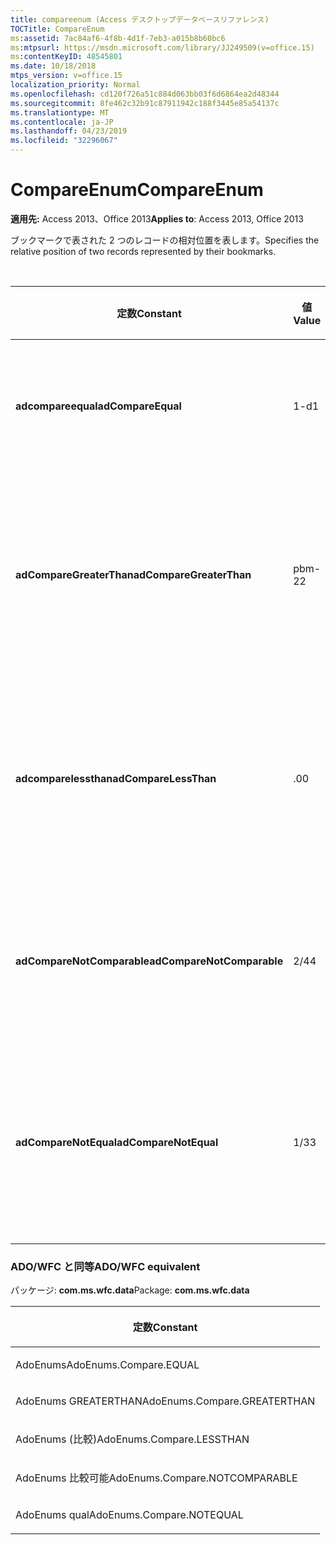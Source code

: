 ```yaml
---
title: compareenum (Access デスクトップデータベースリファレンス)
TOCTitle: CompareEnum
ms:assetid: 7ac84af6-4f8b-4d1f-7eb3-a015b8b60bc6
ms:mtpsurl: https://msdn.microsoft.com/library/JJ249509(v=office.15)
ms:contentKeyID: 48545801
ms.date: 10/18/2018
mtps_version: v=office.15
localization_priority: Normal
ms.openlocfilehash: cd120f726a51c884d063bb03f6d6864ea2d48344
ms.sourcegitcommit: 8fe462c32b91c87911942c188f3445e85a54137c
ms.translationtype: MT
ms.contentlocale: ja-JP
ms.lasthandoff: 04/23/2019
ms.locfileid: "32296067"
---
```

# <a name="compareenum"></a><span data-ttu-id="835e2-102">CompareEnum</span><span class="sxs-lookup"><span data-stu-id="835e2-102">CompareEnum</span></span>

<span data-ttu-id="835e2-103">**適用先:** Access 2013、Office 2013</span><span class="sxs-lookup"><span data-stu-id="835e2-103">**Applies to**: Access 2013, Office 2013</span></span>

<span data-ttu-id="835e2-104">ブックマークで表された 2 つのレコードの相対位置を表します。</span><span class="sxs-lookup"><span data-stu-id="835e2-104">Specifies the relative position of two records represented by their bookmarks.</span></span>

<br/>

<table>
<colgroup>
<col style="width: 33%" />
<col style="width: 33%" />
<col style="width: 33%" />
</colgroup>
<thead>
<tr class="header">
<th><p><span data-ttu-id="835e2-105">定数</span><span class="sxs-lookup"><span data-stu-id="835e2-105">Constant</span></span></p></th>
<th><p><span data-ttu-id="835e2-106">値</span><span class="sxs-lookup"><span data-stu-id="835e2-106">Value</span></span></p></th>
<th><p><span data-ttu-id="835e2-107">説明</span><span class="sxs-lookup"><span data-stu-id="835e2-107">Description</span></span></p></th>
</tr>
</thead>
<tbody>
<tr class="odd">
<td><p><span data-ttu-id="835e2-108"><strong>adcompareequal</strong></span><span class="sxs-lookup"><span data-stu-id="835e2-108"><strong>adCompareEqual</strong></span></span></p></td>
<td><p><span data-ttu-id="835e2-109">1-d</span><span class="sxs-lookup"><span data-stu-id="835e2-109">1</span></span></p></td>
<td><p><span data-ttu-id="835e2-110">ブックマークが等しいことを示します。</span><span class="sxs-lookup"><span data-stu-id="835e2-110">Indicates that the bookmarks are equal.</span></span></p></td>
</tr>
<tr class="even">
<td><p><span data-ttu-id="835e2-111"><strong>adCompareGreaterThan</strong></span><span class="sxs-lookup"><span data-stu-id="835e2-111"><strong>adCompareGreaterThan</strong></span></span></p></td>
<td><p><span data-ttu-id="835e2-112">pbm-2</span><span class="sxs-lookup"><span data-stu-id="835e2-112">2</span></span></p></td>
<td><p><span data-ttu-id="835e2-113">最初のブックマークが 2 番目のブックマークの後になることを示します。</span><span class="sxs-lookup"><span data-stu-id="835e2-113">Indicates that the first bookmark is after the second.</span></span></p></td>
</tr>
<tr class="odd">
<td><p><span data-ttu-id="835e2-114"><strong>adcomparelessthan</strong></span><span class="sxs-lookup"><span data-stu-id="835e2-114"><strong>adCompareLessThan</strong></span></span></p></td>
<td><p><span data-ttu-id="835e2-115">.0</span><span class="sxs-lookup"><span data-stu-id="835e2-115">0</span></span></p></td>
<td><p><span data-ttu-id="835e2-116">最初のブックマークが 2 番目のブックマークの前になることを示します。</span><span class="sxs-lookup"><span data-stu-id="835e2-116">Indicates that the first bookmark is before the second.</span></span></p></td>
</tr>
<tr class="even">
<td><p><span data-ttu-id="835e2-117"><strong>adCompareNotComparable</strong></span><span class="sxs-lookup"><span data-stu-id="835e2-117"><strong>adCompareNotComparable</strong></span></span></p></td>
<td><p><span data-ttu-id="835e2-118">2/4</span><span class="sxs-lookup"><span data-stu-id="835e2-118">4</span></span></p></td>
<td><p><span data-ttu-id="835e2-119">ブックマークを比較できないことを示します。</span><span class="sxs-lookup"><span data-stu-id="835e2-119">Indicates that the bookmarks cannot be compared.</span></span></p></td>
</tr>
<tr class="odd">
<td><p><span data-ttu-id="835e2-120"><strong>adCompareNotEqual</strong></span><span class="sxs-lookup"><span data-stu-id="835e2-120"><strong>adCompareNotEqual</strong></span></span></p></td>
<td><p><span data-ttu-id="835e2-121">1/3</span><span class="sxs-lookup"><span data-stu-id="835e2-121">3</span></span></p></td>
<td><p><span data-ttu-id="835e2-122">2 つのブックマークは異なっており、順位がないことを示します。</span><span class="sxs-lookup"><span data-stu-id="835e2-122">Indicates that the bookmarks are not equal and not ordered.</span></span></p></td>
</tr>
</tbody>
</table>


### <a name="adowfc-equivalent"></a><span data-ttu-id="835e2-123">ADO/WFC と同等</span><span class="sxs-lookup"><span data-stu-id="835e2-123">ADO/WFC equivalent</span></span>

<span data-ttu-id="835e2-124">パッケージ: **com.ms.wfc.data**</span><span class="sxs-lookup"><span data-stu-id="835e2-124">Package: **com.ms.wfc.data**</span></span>

<table>
<colgroup>
<col style="width: 100%" />
</colgroup>
<thead>
<tr class="header">
<th><p><span data-ttu-id="835e2-125">定数</span><span class="sxs-lookup"><span data-stu-id="835e2-125">Constant</span></span></p></th>
</tr>
</thead>
<tbody>
<tr class="odd">
<td><p><span data-ttu-id="835e2-126">AdoEnums</span><span class="sxs-lookup"><span data-stu-id="835e2-126">AdoEnums.Compare.EQUAL</span></span></p></td>
</tr>
<tr class="even">
<td><p><span data-ttu-id="835e2-127">AdoEnums GREATERTHAN</span><span class="sxs-lookup"><span data-stu-id="835e2-127">AdoEnums.Compare.GREATERTHAN</span></span></p></td>
</tr>
<tr class="odd">
<td><p><span data-ttu-id="835e2-128">AdoEnums (比較)</span><span class="sxs-lookup"><span data-stu-id="835e2-128">AdoEnums.Compare.LESSTHAN</span></span></p></td>
</tr>
<tr class="even">
<td><p><span data-ttu-id="835e2-129">AdoEnums 比較可能</span><span class="sxs-lookup"><span data-stu-id="835e2-129">AdoEnums.Compare.NOTCOMPARABLE</span></span></p></td>
</tr>
<tr class="odd">
<td><p><span data-ttu-id="835e2-130">AdoEnums qual</span><span class="sxs-lookup"><span data-stu-id="835e2-130">AdoEnums.Compare.NOTEQUAL</span></span></p></td>
</tr>
</tbody>
</table>

